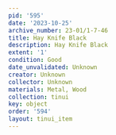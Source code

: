 ```yaml
---
pid: '595'
date: '2023-10-25'
archive_number: 23-01/1-7-46
title: Hay Knife Black
description: Hay Knife Black
extent: '1'
condition: Good
date_unvalidated: Unknown
creator: Unknown
collector: Unknown
materials: Metal, Wood
collection: tinui
key: object
order: '594'
layout: tinui_item
---
```

